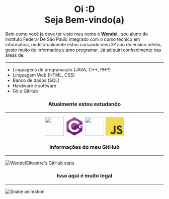 <h1 align="center">Oi :D<br>Seja Bem-vindo(a) </h1> 

  <p>Bem como você ja deve ter visto meu nome é <strong> Wendel </strong>, 
  sou aluno do Instituto Federal De São Paulo integrado com
  o curso técnico em informática, onde atualmente estou cursando
  meu 3º ano do ensino médio, gosto muito de informatica e amo programar. Já adiquiri
  conhecimento nas áreas de: </p>

<hr>

- Linguagens de programação (JAVA, C++, PHP)
- Linguagem Web (HTML, CSS)
- Banco de dados (SQL)
- Hardware e software
- Git e GitHub

<h3 align = "center"> Atualmente estou estudando </h3>
<hr>
  <div align="center">
    <img src="https://img.icons8.com/color/452/python.png" width =" 60 "height =" 60 "/>
    <img src="https://raw.githubusercontent.com/devicons/devicon/master/icons/csharp/csharp-original.svg " width =" 60 "height =" 60 "/>
     <img src="https://img.icons8.com/plasticine/2x/oracle-pl-sql--v3.png" width =" 60 "height =" 60 "/>
    <img src="https://raw.githubusercontent.com/devicons/devicon/master/icons/javascript/javascript-original.svg" width =" 60 "height =" 60 "/>
  </div>

<h3 align = "center"> Informações do meu GitHub</h3>
<hr>
  <img alt= "WendelSilvestre's GitHub stats" src="https://github-readme-stats.vercel.app/api?username=WendelSilvestre&theme=nord&show_icons=true)" />

<h3 align = "center"> Isso aqui é muito legal </h3>
<hr>

![Snake animation](https://github.com/WendelSilvestre/snk/raw/output/github-contribution-grid-snake.svg)
